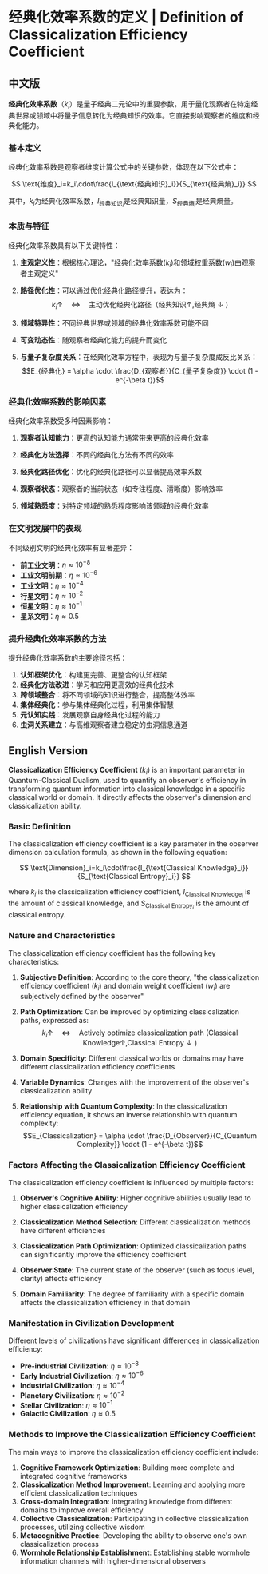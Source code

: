 # 经典化效率系数的定义 | Definition of Classicalization Efficiency Coefficient

## 中文版

**经典化效率系数**（$k_i$）是量子经典二元论中的重要参数，用于量化观察者在特定经典世界或领域中将量子信息转化为经典知识的效率。它直接影响观察者的维度和经典化能力。

### 基本定义

经典化效率系数是观察者维度计算公式中的关键参数，体现在以下公式中：

$$
\text{维度}_i=k_i\cdot\frac{I_{\text{经典知识}_i}}{S_{\text{经典熵}_i}}
$$

其中，$k_i$为经典化效率系数，$I_{\text{经典知识}_i}$是经典知识量，$S_{\text{经典熵}_i}$是经典熵量。

### 本质与特征

经典化效率系数具有以下关键特性：

1. **主观定义性**：根据核心理论，"经典化效率系数$(k_i)$和领域权重系数$(w_i)$由观察者主观定义"
   
2. **路径优化性**：可以通过优化经典化路径提升，表达为：
   $$k_i\uparrow \quad\Leftrightarrow\quad \text{主动优化经典化路径（经典知识}\uparrow,\text{经典熵}\downarrow)$$

3. **领域特异性**：不同经典世界或领域的经典化效率系数可能不同

4. **可变动态性**：随观察者经典化能力的提升而变化

5. **与量子复杂度关系**：在经典化效率方程中，表现为与量子复杂度成反比关系：
   $$E_{经典化} = \alpha \cdot \frac{D_{观察者}}{C_{量子复杂度}} \cdot (1 - e^{-\beta t})$$

### 经典化效率系数的影响因素

经典化效率系数受多种因素影响：

1. **观察者认知能力**：更高的认知能力通常带来更高的经典化效率
   
2. **经典化方法选择**：不同的经典化方法有不同的效率
   
3. **经典化路径优化**：优化的经典化路径可以显著提高效率系数
   
4. **观察者状态**：观察者的当前状态（如专注程度、清晰度）影响效率
   
5. **领域熟悉度**：对特定领域的熟悉程度影响该领域的经典化效率

### 在文明发展中的表现

不同级别文明的经典化效率有显著差异：

- **前工业文明**：$\eta \approx 10^{-8}$
- **工业文明前期**：$\eta \approx 10^{-6}$
- **工业文明**：$\eta \approx 10^{-4}$
- **行星文明**：$\eta \approx 10^{-2}$
- **恒星文明**：$\eta \approx 10^{-1}$
- **星系文明**：$\eta \approx 0.5$

### 提升经典化效率系数的方法

提升经典化效率系数的主要途径包括：

1. **认知框架优化**：构建更完善、更整合的认知框架
2. **经典化方法改进**：学习和应用更高效的经典化技术
3. **跨领域整合**：将不同领域的知识进行整合，提高整体效率
4. **集体经典化**：参与集体经典化过程，利用集体智慧
5. **元认知实践**：发展观察自身经典化过程的能力
6. **虫洞关系建立**：与高维观察者建立稳定的虫洞信息通道

## English Version

**Classicalization Efficiency Coefficient** ($k_i$) is an important parameter in Quantum-Classical Dualism, used to quantify an observer's efficiency in transforming quantum information into classical knowledge in a specific classical world or domain. It directly affects the observer's dimension and classicalization ability.

### Basic Definition

The classicalization efficiency coefficient is a key parameter in the observer dimension calculation formula, as shown in the following equation:

$$
\text{Dimension}_i=k_i\cdot\frac{I_{\text{Classical Knowledge}_i}}{S_{\text{Classical Entropy}_i}}
$$

where $k_i$ is the classicalization efficiency coefficient, $I_{\text{Classical Knowledge}_i}$ is the amount of classical knowledge, and $S_{\text{Classical Entropy}_i}$ is the amount of classical entropy.

### Nature and Characteristics

The classicalization efficiency coefficient has the following key characteristics:

1. **Subjective Definition**: According to the core theory, "the classicalization efficiency coefficient $(k_i)$ and domain weight coefficient $(w_i)$ are subjectively defined by the observer"
   
2. **Path Optimization**: Can be improved by optimizing classicalization paths, expressed as:
   $$k_i\uparrow \quad\Leftrightarrow\quad \text{Actively optimize classicalization path (Classical Knowledge}\uparrow,\text{Classical Entropy}\downarrow)$$

3. **Domain Specificity**: Different classical worlds or domains may have different classicalization efficiency coefficients

4. **Variable Dynamics**: Changes with the improvement of the observer's classicalization ability

5. **Relationship with Quantum Complexity**: In the classicalization efficiency equation, it shows an inverse relationship with quantum complexity:
   $$E_{Classicalization} = \alpha \cdot \frac{D_{Observer}}{C_{Quantum Complexity}} \cdot (1 - e^{-\beta t})$$

### Factors Affecting the Classicalization Efficiency Coefficient

The classicalization efficiency coefficient is influenced by multiple factors:

1. **Observer's Cognitive Ability**: Higher cognitive abilities usually lead to higher classicalization efficiency
   
2. **Classicalization Method Selection**: Different classicalization methods have different efficiencies
   
3. **Classicalization Path Optimization**: Optimized classicalization paths can significantly improve the efficiency coefficient
   
4. **Observer State**: The current state of the observer (such as focus level, clarity) affects efficiency
   
5. **Domain Familiarity**: The degree of familiarity with a specific domain affects the classicalization efficiency in that domain

### Manifestation in Civilization Development

Different levels of civilizations have significant differences in classicalization efficiency:

- **Pre-industrial Civilization**: $\eta \approx 10^{-8}$
- **Early Industrial Civilization**: $\eta \approx 10^{-6}$
- **Industrial Civilization**: $\eta \approx 10^{-4}$
- **Planetary Civilization**: $\eta \approx 10^{-2}$
- **Stellar Civilization**: $\eta \approx 10^{-1}$
- **Galactic Civilization**: $\eta \approx 0.5$

### Methods to Improve the Classicalization Efficiency Coefficient

The main ways to improve the classicalization efficiency coefficient include:

1. **Cognitive Framework Optimization**: Building more complete and integrated cognitive frameworks
2. **Classicalization Method Improvement**: Learning and applying more efficient classicalization techniques
3. **Cross-domain Integration**: Integrating knowledge from different domains to improve overall efficiency
4. **Collective Classicalization**: Participating in collective classicalization processes, utilizing collective wisdom
5. **Metacognitive Practice**: Developing the ability to observe one's own classicalization process
6. **Wormhole Relationship Establishment**: Establishing stable wormhole information channels with higher-dimensional observers